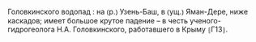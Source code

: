 ---
---

Головкинского водопад
: на ⦅р.⦆ Узень-Баш, в ⦅ущ.⦆ Яман-Дере, ниже каскадов; имеет большое крутое падение – в честь ученого-гидрогеолога Н.А. Головкинского, работавшего в Крыму ⦃Г13⦄.
